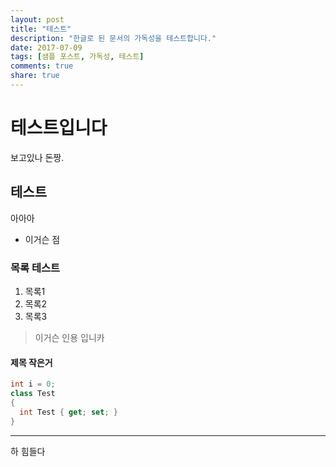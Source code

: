 ```yaml
---
layout: post
title: "테스트"
description: "한글로 된 문서의 가독성을 테스트합니다."
date: 2017-07-09
tags: [샘플 포스트, 가독성, 테스트]
comments: true
share: true
---
```


# 테스트입니다

보고있나 돈짱.

## 테스트

아아아
* 이거슨 점

### 목록 테스트
1. 목록1
2. 목록2
3. 목록3

> 이거슨 인용 입니카

#### 제목 작은거

```csharp
int i = 0;
class Test
{
  int Test { get; set; }
}
```

---
하 힘들다
